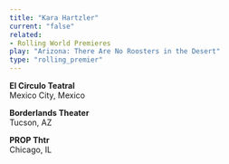 ```yaml
---
title: "Kara Hartzler"
current: "false"
related:
- Rolling World Premieres
play: "Arizona: There Are No Roosters in the Desert"
type: "rolling_premier"
---
```


**El Circulo Teatral**\
Mexico City, Mexico

**Borderlands Theater**\
Tucson, AZ

**PROP Thtr**\
Chicago, IL
